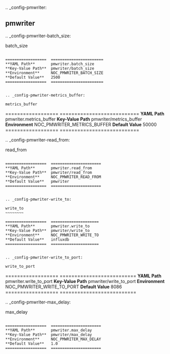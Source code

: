 .. _config-pmwriter:

pmwriter
--------


.. _config-pmwriter-batch_size:

batch_size
~~~~~~~~~~

==================  =======================
**YAML Path**       pmwriter.batch_size
**Key-Value Path**  pmwriter/batch_size
**Environment**     NOC_PMWRITER_BATCH_SIZE
**Default Value**   2500
==================  =======================


.. _config-pmwriter-metrics_buffer:

metrics_buffer
~~~~~~~~~~~~~~

==================  ===========================
**YAML Path**       pmwriter.metrics_buffer
**Key-Value Path**  pmwriter/metrics_buffer
**Environment**     NOC_PMWRITER_METRICS_BUFFER
**Default Value**   50000
==================  ===========================


.. _config-pmwriter-read_from:

read_from
~~~~~~~~~

==================  ======================
**YAML Path**       pmwriter.read_from
**Key-Value Path**  pmwriter/read_from
**Environment**     NOC_PMWRITER_READ_FROM
**Default Value**   pmwriter
==================  ======================


.. _config-pmwriter-write_to:

write_to
~~~~~~~~

==================  =====================
**YAML Path**       pmwriter.write_to
**Key-Value Path**  pmwriter/write_to
**Environment**     NOC_PMWRITER_WRITE_TO
**Default Value**   influxdb
==================  =====================


.. _config-pmwriter-write_to_port:

write_to_port
~~~~~~~~~~~~~

==================  ==========================
**YAML Path**       pmwriter.write_to_port
**Key-Value Path**  pmwriter/write_to_port
**Environment**     NOC_PMWRITER_WRITE_TO_PORT
**Default Value**   8086
==================  ==========================


.. _config-pmwriter-max_delay:

max_delay
~~~~~~~~~

==================  ======================
**YAML Path**       pmwriter.max_delay
**Key-Value Path**  pmwriter/max_delay
**Environment**     NOC_PMWRITER_MAX_DELAY
**Default Value**   1.0
==================  ======================


